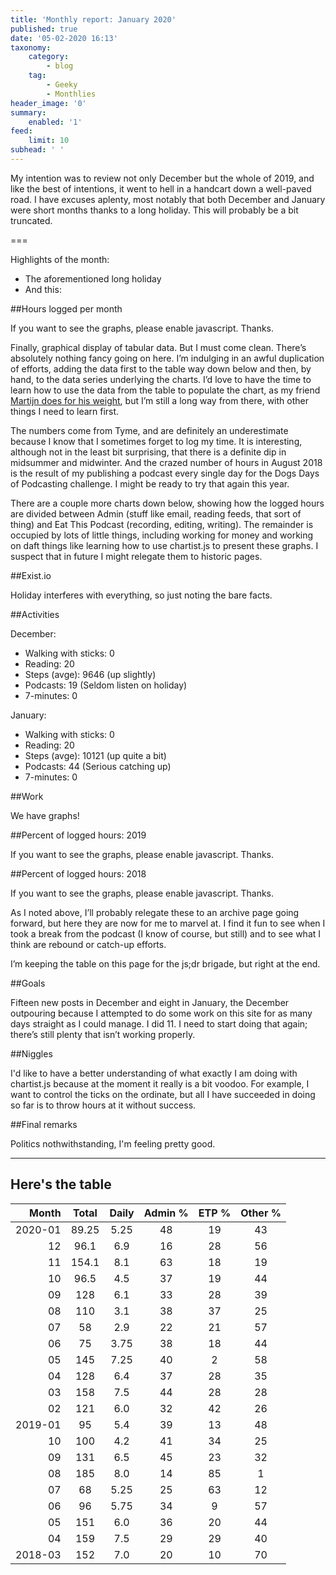 ```yaml
---
title: 'Monthly report: January 2020'
published: true
date: '05-02-2020 16:13'
taxonomy:
    category:
        - blog
    tag:
        - Geeky
        - Monthlies
header_image: '0'
summary:
    enabled: '1'
feed:
    limit: 10
subhead: ' '
---
```


My intention was to review not only December but the whole of 2019, and like the best of intentions, it went to hell in a handcart down a well-paved road. I have excuses aplenty, most notably that both December and January were short months thanks to a long holiday. This will probably be a bit truncated.

===

Highlights of the month:

- The aforementioned long holiday
- And this:

##Hours logged per month
<noscript>
    <style type="text/css">
        .ct-minor-seventh {display:none;}
    </style>
    <div class="notices blue">
<p>If you want to see the graphs, please enable javascript. Thanks.</p>
    </div>
</noscript>
<div class="ct-chart ct-minor-seventh">
<ul style="list-style-type: none; padding-left:2.4rem;">
<li><span style="color:red;">2020</span></li><li><span style="color:green;">2019</span></li><li><span style="color:blue;">2018</span></li></ul>
</div>

Finally, graphical display of tabular data. But I must come clean. There’s absolutely nothing fancy going on here. I’m indulging in an awful duplication of efforts, adding the data first to the table way down below and then, by hand, to the data series underlying the charts. I’d love to have the time to learn how to use the data from the table to populate the chart, as my friend [Martijn does for his weight](https://vanderven.se/martijn/health/weight/), but I’m still a long way from there, with other things I need to learn first.

The numbers come from Tyme, and are definitely an underestimate because I know that I sometimes forget to log my time. It is interesting, although not in the least bit surprising, that there is a definite dip in midsummer and midwinter. And the crazed number of hours in August 2018 is the result of my publishing a podcast every single day for the Dogs Days of Podcasting challenge. I might be ready to try that again this year.

There are a couple more charts down below, showing how the logged hours are divided between Admin (stuff like email, reading feeds, that sort of thing) and Eat This Podcast (recording, editing, writing). The remainder is occupied by lots of little things, including working for money and working on daft things like learning how to use chartist.js to present these graphs. I suspect that in future I might relegate them to historic pages.

##Exist.io

Holiday interferes with everything, so just noting the bare facts.

##Activities

December:  
* Walking with sticks: 0
* Reading: 20
* Steps (avge): 9646 (up slightly)
* Podcasts: 19 (Seldom listen on holiday)
* 7-minutes: 0
  
January:  
* Walking with sticks: 0
* Reading: 20
* Steps (avge): 10121 (up quite a bit)
* Podcasts: 44 (Serious catching up)
* 7-minutes: 0

##Work

We have graphs!

##Percent of logged hours: 2019
<noscript>
    <style type="text/css">
        .ct-minor-seventh {display:none;}
    </style>
    <div class="notices blue">
<p>If you want to see the graphs, please enable javascript. Thanks.</p>
    </div>
</noscript>
<div class="ct-chart-3 ct-minor-seventh">
<ul style="list-style-type: none; padding-left:2.4rem;">
<li><span style="color:blue;">Admin</span></li><li><span style="color:green;">Eat This Podcast</span></li></ul>
</div> 

##Percent of logged hours: 2018
<noscript>
    <style type="text/css">
        .ct-minor-seventh {display:none;}
    </style>
    <div class="notices blue">
<p>If you want to see the graphs, please enable javascript. Thanks.</p>
    </div>
</noscript>
<div class="ct-chart-2 ct-minor-seventh">
<ul style="list-style-type: none; padding-left:2.4rem;">
<li><span style="color:blue;">Admin</span></li><li><span style="color:green;">Eat This Podcast</span></li></ul>
</div> 

As I noted above, I’ll probably relegate these to an archive page going forward, but here they are now for me to marvel at. I find it fun to see when I took a break from the podcast (I know of course, but still) and to see what I think are rebound or catch-up efforts.

I’m keeping the table on this page for the js;dr brigade, but right at the end.

##Goals

Fifteen new posts in December and eight in January, the December outpouring because I attempted to do some work on this site for as many days straight as I could manage. I did 11. I need to start doing that again; there’s still plenty that isn’t working properly.

##Niggles

I'd like to have a better understanding of what exactly I am doing with chartist.js because at the moment it really is a bit voodoo. For example, I want to control the ticks on the ordinate, but all I have succeeded in doing so far is to throw hours at it without success.

##Final remarks

Politics nothwithstanding, I'm feeling pretty good.

<script>
var data = {
series: [
		{ name: 'Hours logged 2018', data: [0,0,152,159, 151,96,68,185,131,100,0,0] },
		{ name: 'Hours logged 2019', data: [95,121,158,128,145,75,58,110,128,96.5,154.1,96.1] },
		{ name: 'Hours logged 2020', data: [89.25,,,,,,,,,,,] }
		]
};

var options = {
	axisY: {
		type: Chartist.FixedScalesAxis,
		high: 200,
		low: 0,
		divisor: 8
	},
	axisX: {
		type: Chartist.StepAxis,
		ticks: ['Jan','Feb','Mar','Apr','May','Jun','Jul','Aug','Sep','Oct','Nov','Dec'],
		stretch: false
	},
}

new Chartist.Bar('.ct-chart', data, options);

new Chartist.Bar('.ct-chart-2', {
  labels: ['Jan','Feb','Mar','Apr','May','Jun','Jul','Aug','Sep','Oct','Nov','Dec'],
  series: [
    [0,0,20,29,36,34,25,14,45,41,0,0],
    [0,0,10,29,20,9,63,85,23,34,0,0]
  ]
}, 
{
  stackBars: true,
	axisY: {
		type: Chartist.FixedScalesAxis,
		high: 100,
		low: 0,
		ticks: [20, 40, 60, 80]
	},

}).on('draw', function(data) {
  if(data.type === 'bar') {
    data.element.attr({
      style: 'stroke-width: 30px'
    });
  }
});

new Chartist.Bar('.ct-chart-3', {
  labels: ['Jan','Feb','Mar','Apr','May','Jun','Jul','Aug','Sep','Oct','Nov','Dec'],
  series: [
    [39,32,44,37,40,38,22,38,33,37,63,16],
    [13,42,28,28,2,18,21,37,28,19,18,28]
  ]
}, 
{
  stackBars: true,
	axisY: {
		type: Chartist.FixedScalesAxis,
		high: 100,
		low: 0,
		ticks: [20, 40, 60, 80]
	},

}).on('draw', function(data) {
  if(data.type === 'bar') {
    data.element.attr({
      style: 'stroke-width: 30px'
    });
  }
});
</script>

<style type="text/css">
/* .ct-series-a .ct-bar, .ct-series-a .ct-line, .ct-series-a .ct-point, .ct-series-a .ct-slice-donut { */
svg g.ct-series.ct-series-a > .ct-bar {
 stroke: blue !important;
 stroke-width: 3px
}
svg g.ct-series.ct-series-b > .ct-bar {
 stroke: green !important;
 stroke-width: 3px
}
svg g.ct-series.ct-series-c > .ct-bar {
 stroke:red !important;
 stroke-width:3px
}
</style>

----

## Here's the table

<table class="worktable">
<thead>
<tr>
<th style="text-align: right;" class="bigrow">Month</th>
<th style="text-align: center;" class="bigrow">Total</th>
<th style="text-align: center;" class="smallrow">Daily</th>
<th style="text-align: center;"class="smallrow">Admin %</th>
<th style="text-align: center;"class="smallrow">ETP %</th>
<th style="text-align: center;"class="smallrow">Other %</th>
</tr>
</thead>
<tbody>
<tr>
<td style="text-align: right;">2020-01</td>
<td style="text-align: center;">89.25</td>
<td style="text-align: center;">5.25</td>
<td style="text-align: center;">48</td>
<td style="text-align: center;">19</td>
<td style="text-align: center;">43</td>
</tr>
<tr>
<td style="text-align: right;">12</td>
<td style="text-align: center;">96.1</td>
<td style="text-align: center;">6.9</td>
<td style="text-align: center;">16</td>
<td style="text-align: center;">28</td>
<td style="text-align: center;">56</td>
</tr>
<tr>
<td style="text-align: right;">11</td>
<td style="text-align: center;">154.1</td>
<td style="text-align: center;">8.1</td>
<td style="text-align: center;">63</td>
<td style="text-align: center;">18</td>
<td style="text-align: center;">19</td>
</tr>
<tr>
<td style="text-align: right;">10</td>
<td style="text-align: center;">96.5</td>
<td style="text-align: center;">4.5</td>
<td style="text-align: center;">37</td>
<td style="text-align: center;">19</td>
<td style="text-align: center;">44</td>
</tr>
<tr>
<td style="text-align: right;">09</td>
<td style="text-align: center;">128</td>
<td style="text-align: center;">6.1</td>
<td style="text-align: center;">33</td>
<td style="text-align: center;">28</td>
<td style="text-align: center;">39</td>
</tr>
<tr>
<td style="text-align: right;">08</td>
<td style="text-align: center;">110</td>
<td style="text-align: center;">3.1</td>
<td style="text-align: center;">38</td>
<td style="text-align: center;">37</td>
<td style="text-align: center;">25</td>
</tr>
<tr>
<td style="text-align: right;">07</td>
<td style="text-align: center;">58</td>
<td style="text-align: center;">2.9</td>
<td style="text-align: center;">22</td>
<td style="text-align: center;">21</td>
<td style="text-align: center;">57</td>
</tr>
<tr>
<td style="text-align: right;">06</td>
<td style="text-align: center;">75</td>
<td style="text-align: center;">3.75</td>
<td style="text-align: center;">38</td>
<td style="text-align: center;">18</td>
<td style="text-align: center;">44</td>
</tr>
<tr>
<td style="text-align: right;">05</td>
<td style="text-align: center;">145</td>
<td style="text-align: center;">7.25</td>
<td style="text-align: center;">40</td>
<td style="text-align: center;">2</td>
<td style="text-align: center;">58</td>
</tr>
<tr>
<td style="text-align: right;">04</td>
<td style="text-align: center;">128</td>
<td style="text-align: center;">6.4</td>
<td style="text-align: center;">37</td>
<td style="text-align: center;">28</td>
<td style="text-align: center;">35</td>
</tr>
<tr>
<td style="text-align: right;">03</td>
<td style="text-align: center;">158</td>
<td style="text-align: center;">7.5</td>
<td style="text-align: center;">44</td>
<td style="text-align: center;">28</td>
<td style="text-align: center;">28</td>
</tr>
<tr>
<td style="text-align: right;">02</td>
<td style="text-align: center;">121</td>
<td style="text-align: center;">6.0</td>
<td style="text-align: center;">32</td>
<td style="text-align: center;">42</td>
<td style="text-align: center;">26</td>
</tr>
<tr>
<td style="text-align: right;">2019-01</td>
<td style="text-align: center;">95</td>
<td style="text-align: center;">5.4</td>
<td style="text-align: center;">39</td>
<td style="text-align: center;">13</td>
<td style="text-align: center;">48</td>
</tr>
<tr>
<td style="text-align: right;">10</td>
<td style="text-align: center;">100</td>
<td style="text-align: center;">4.2</td>
<td style="text-align: center;">41</td>
<td style="text-align: center;">34</td>
<td style="text-align: center;">25</td>
</tr>
<tr>
<td style="text-align: right;">09</td>
<td style="text-align: center;">131</td>
<td style="text-align: center;">6.5</td>
<td style="text-align: center;">45</td>
<td style="text-align: center;">23</td>
<td style="text-align: center;">32</td>
</tr>
<tr>
<td style="text-align: right;">08</td>
<td style="text-align: center;">185</td>
<td style="text-align: center;">8.0</td>
<td style="text-align: center;">14</td>
<td style="text-align: center;">85</td>
<td style="text-align: center;">1</td>
</tr>
<tr>
<td style="text-align: right;">07</td>
<td style="text-align: center;">68</td>
<td style="text-align: center;">5.25</td>
<td style="text-align: center;">25</td>
<td style="text-align: center;">63</td>
<td style="text-align: center;">12</td>
</tr>
<tr>
<td style="text-align: right;">06</td>
<td style="text-align: center;">96</td>
<td style="text-align: center;">5.75</td>
<td style="text-align: center;">34</td>
<td style="text-align: center;">9</td>
<td style="text-align: center;">57</td>
</tr>
<tr>
<td style="text-align: right;">05</td>
<td style="text-align: center;">151</td>
<td style="text-align: center;">6.0</td>
<td style="text-align: center;">36</td>
<td style="text-align: center;">20</td>
<td style="text-align: center;">44</td>
</tr>
<tr>
<td style="text-align: right;">04</td>
<td style="text-align: center;">159</td>
<td style="text-align: center;">7.5</td>
<td style="text-align: center;">29</td>
<td style="text-align: center;">29</td>
<td style="text-align: center;">40</td>
</tr>
<tr>
<td style="text-align: right;">2018-03</td>
<td style="text-align: center;">152</td>
<td style="text-align: center;">7.0</td>
<td style="text-align: center;">20</td>
<td style="text-align: center;">10</td>
<td style="text-align: center;">70</td>
</tr>
</tbody>
</table>

